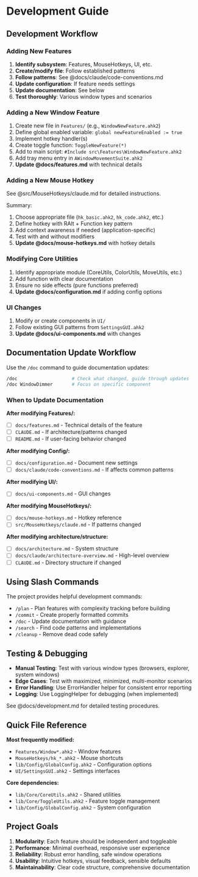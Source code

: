 # Development Guide

## Development Workflow

### Adding New Features

1. **Identify subsystem**: Features, MouseHotkeys, UI, etc.
2. **Create/modify file**: Follow established patterns
3. **Follow patterns**: See @docs/claude/code-conventions.md
4. **Update configuration**: If feature needs settings
5. **Update documentation**: See below
6. **Test thoroughly**: Various window types and scenarios

### Adding a New Window Feature

1. Create new file in `Features/` (e.g., `WindowNewFeature.ahk2`)
2. Define global enabled variable: `global newFeatureEnabled := true`
3. Implement hotkey handler(s)
4. Create toggle function: `ToggleNewFeature(*)`
5. Add to main script: `#Include src\Features\WindowNewFeature.ahk2`
6. Add tray menu entry in `AWindowMovementSuite.ahk2`
7. **Update @docs/features.md** with technical details

### Adding a New Mouse Hotkey

See @src/MouseHotkeys/claude.md for detailed instructions.

Summary:
1. Choose appropriate file (`hk_basic.ahk2`, `hk_code.ahk2`, etc.)
2. Define hotkey with RAlt + Function key pattern
3. Add context awareness if needed (application-specific)
4. Test with and without modifiers
5. **Update @docs/mouse-hotkeys.md** with hotkey details

### Modifying Core Utilities

1. Identify appropriate module (CoreUtils, ColorUtils, MoveUtils, etc.)
2. Add function with clear documentation
3. Ensure no side effects (pure functions preferred)
4. **Update @docs/configuration.md** if adding config options

### UI Changes

1. Modify or create components in `UI/`
2. Follow existing GUI patterns from `SettingsGUI.ahk2`
3. **Update @docs/ui-components.md** with changes

## Documentation Update Workflow

Use the `/doc` command to guide documentation updates:

```bash
/doc                    # Check what changed, guide through updates
/doc WindowDimmer       # Focus on specific component
```

### When to Update Documentation

**After modifying Features/:**
- [ ] `docs/features.md` - Technical details of the feature
- [ ] `CLAUDE.md` - If architecture/patterns changed
- [ ] `README.md` - If user-facing behavior changed

**After modifying Config/:**
- [ ] `docs/configuration.md` - Document new settings
- [ ] `docs/claude/code-conventions.md` - If affects common patterns

**After modifying UI/:**
- [ ] `docs/ui-components.md` - GUI changes

**After modifying MouseHotkeys/:**
- [ ] `docs/mouse-hotkeys.md` - Hotkey reference
- [ ] `src/MouseHotkeys/claude.md` - If patterns changed

**After modifying architecture/structure:**
- [ ] `docs/architecture.md` - System structure
- [ ] `docs/claude/architecture-overview.md` - High-level overview
- [ ] `CLAUDE.md` - Directory structure if changed

## Using Slash Commands

The project provides helpful development commands:

- `/plan` - Plan features with complexity tracking before building
- `/commit` - Create properly formatted commits
- `/doc` - Update documentation with guidance
- `/search` - Find code patterns and implementations
- `/cleanup` - Remove dead code safely

## Testing & Debugging

- **Manual Testing**: Test with various window types (browsers, explorer, system windows)
- **Edge Cases**: Test with maximized, minimized, multi-monitor scenarios
- **Error Handling**: Use ErrorHandler helper for consistent error reporting
- **Logging**: Use LoggingHelper for debugging (when implemented)

See @docs/development.md for detailed testing procedures.

## Quick File Reference

**Most frequently modified:**
- `Features/Window*.ahk2` - Window features
- `MouseHotkeys/hk_*.ahk2` - Mouse shortcuts
- `lib/Config/GlobalConfig.ahk2` - Configuration options
- `UI/SettingsGUI.ahk2` - Settings interfaces

**Core dependencies:**
- `lib/Core/CoreUtils.ahk2` - Shared utilities
- `lib/Core/ToggleUtils.ahk2` - Feature toggle management
- `lib/Config/GlobalConfig.ahk2` - System configuration

## Project Goals

1. **Modularity**: Each feature should be independent and toggleable
2. **Performance**: Minimal overhead, responsive user experience
3. **Reliability**: Robust error handling, safe window operations
4. **Usability**: Intuitive hotkeys, visual feedback, sensible defaults
5. **Maintainability**: Clear code structure, comprehensive documentation
